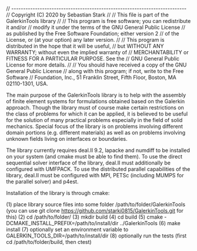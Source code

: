 // --------------------------------------------------------------------------
// Copyright (C) 2020 by Sebastian Stark
//
// This file is part of the GalerkinTools library
//
// This program is free software; you can redistribute it and/or
// modify it under the terms of the GNU General Public License
// as published by the Free Software Foundation; either version 2
// of the License, or (at your option) any later version.
//
// This program is distributed in the hope that it will be useful,
// but WITHOUT ANY WARRANTY; without even the implied warranty of
// MERCHANTABILITY or FITNESS FOR A PARTICULAR PURPOSE.  See the
// GNU General Public License for more details.
//
// You should have received a copy of the GNU General Public License
// along with this program; if not, write to the Free Software
// Foundation, Inc., 51 Franklin Street, Fifth Floor, Boston, MA  02110-1301, USA.

The main purpose of the GalerkinTools library is to help with the
assembly of finite element systems for formulations obtained based on the Galerkin approach. Though the library must
of course make certain restrictions on the class of problems for which it can be applied, it is believed to
be useful for the solution of many practical problems especially in the field of solid mechanics. Special focus of
the library is on problems involving different domain portions (e.g. different materials) as well as on problems
involving unknown fields living on interfaces or boundaries.

The library currently requires deal.II 9.2, lapacke and numdiff to be installed on your system (and cmake must be able to find them).
To use the direct sequential solver interface of the library, deal.II must additionally be configured with UMFPACK.
To use the distributed parallel capabilities of the library, deal.II must be configured with MPI, PETSc (including MUMPS for the parallel solver) and p4est.

Installation of the library is through cmake:

(1) place library source files into some folder /path/to/folder/GalerkinTools (you can use git clone https://github.com/starki0815/GalerkinTools.git for this)
(2) cd /path/to/folder/
(3) mkdir build
(4) cd build
(5) cmake -DCMAKE_INSTALL_PREFIX=/path/to/install/dir ../GalerkinTools
(6) make install
(7) optionally set an environment variable to GALERKIN_TOOLS_DIR=/path/to/install/dir
(8) optionally run the tests (first cd /path/to/folder/build, then ctest)
